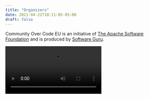 ```yaml
---
title: "Organizers"
date: 2021-04-22T10:11:05-05:00
draft: false
---
```


Community Over Code EU is an initiative of [The Apache Software Foundation](https://apache.org/foundation/) and is produced by <a href="https://sg.com.mx/about-us">Software Guru</a>.

<div class="d-flex justify-content-center">
<video class="video-promotion"  src="../images/COCinvitation-organizers.mp4" type="video/mp4" controls>
</div>
